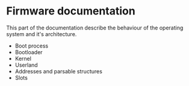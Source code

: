 # Firmware documentation

This part of the documentation describe the behaviour of the operating system
and it's architecture.

- Boot process
- Bootloader
- Kernel
- Userland
- Addresses and parsable structures
- Slots
